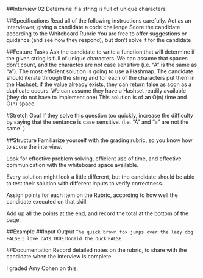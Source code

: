 ##Interview 02
Determine if a string is full of unique characters

##Specifications
Read all of the following instructions carefully.
Act as an interviewer, giving a candidate a code challenge
Score the candidate according to the Whiteboard Rubric
You are free to offer suggestions or guidance (and see how they respond), but don’t solve it for the candidate

##Feature Tasks
Ask the candidate to write a function that will determine if the given string is full of unique characters.
We can assume that spaces don’t count, and the charactes are not case sensitive (i.e. “A” is the same as “a”).
The most efficient solution is going to use a Hashmap. The candidate should iterate through the string and for each of the characters put them in the Hashset, if the value already exists, they can return false as soon as a duplicate occurs.
We can assume they have a Hashset readily available (they do not have to implement one)
This solution is of an O(n) time and O(n) space

#Stretch Goal
If they solve this question too quickly, increase the difficulty by saying that the sentance is case sensitive. (i.e. “A” and “a” are not the same. )

##Structure
Familiarize yourself with the grading rubric, so you know how to score the interview.

Look for effective problem solving, efficient use of time, and effective communication with the whiteboard space available.

Every solution might look a little different, but the candidate should be able to test their solution with different inputs to verify correctness.

Assign points for each item on the Rubric, according to how well the candidate executed on that skill.

Add up all the points at the end, and record the total at the bottom of the page.

##Example
##Input	                                        Output
`The quick brown fox jumps over the lazy dog`    `FALSE`
`I love cats`                                     `TRUE`
`Donald the duck`	                             `FALSE`

##Documentation
Record detailed notes on the rubric, to share with the candidate when the interview is complete.

I graded Amy Cohen on this. 